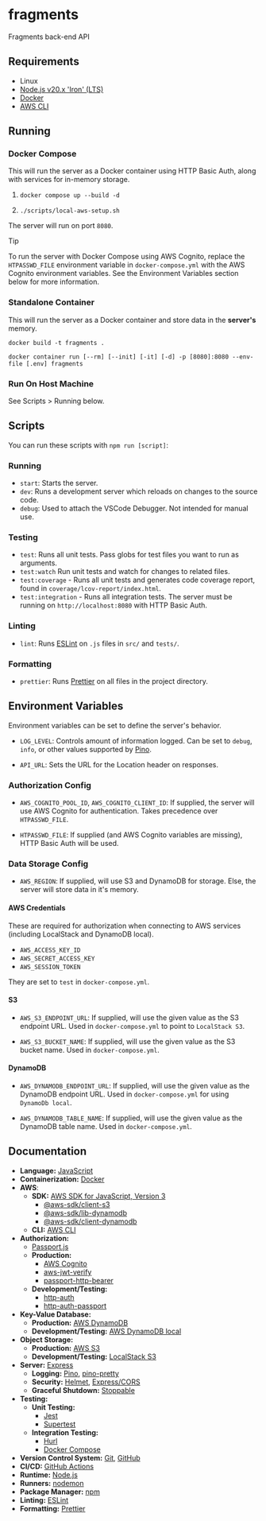 # fragments

Fragments back-end API

## Requirements

- Linux
- [Node.js v20.x 'Iron' (LTS)](https://nodejs.org/en)
- [Docker](https://www.docker.com/)
- [AWS CLI](https://aws.amazon.com/cli/)

## Running

### Docker Compose

This will run the server as a Docker container using HTTP Basic Auth, along with services for in-memory storage.

1. `docker compose up --build -d`

2. `./scripts/local-aws-setup.sh`

The server will run on port `8080`.

> [!TIP]
> To run the server with Docker Compose using AWS Cognito, replace the `HTPASSWD_FILE` environment variable in `docker-compose.yml` with the AWS Cognito environment variables. See the Environment Variables section below for more information.

### Standalone Container

This will run the server as a Docker container and store data in the **server's** memory.

`docker build -t fragments .`

`docker container run [--rm] [--init] [-it] [-d] -p [8080]:8080 --env-file [.env] fragments`

### Run On Host Machine

See Scripts > Running below.

## Scripts

You can run these scripts with `npm run [script]`:

### Running

- `start`: Starts the server.
- `dev`: Runs a development server which reloads on changes to the source code.
- `debug`: Used to attach the VSCode Debugger. Not intended for manual use.

### Testing

- `test`: Runs all unit tests. Pass globs for test files you want to run as arguments.
- `test:watch` Run unit tests and watch for changes to related files.
- `test:coverage` - Runs all unit tests and generates code coverage report, found in `coverage/lcov-report/index.html`.
- `test:integration` - Runs all integration tests. The server must be running on `http://localhost:8080` with HTTP Basic Auth.

### Linting

- `lint`: Runs [ESLint](https://eslint.org/) on `.js` files in `src/` and `tests/`.

### Formatting

- `prettier`: Runs [Prettier](https://prettier.io/) on all files in the project directory.

## Environment Variables

Environment variables can be set to define the server's behavior.

- `LOG_LEVEL`: Controls amount of information logged. Can be set to `debug`, `info`, or other values supported by [Pino](https://getpino.io/#/docs/api).

- `API_URL`: Sets the URL for the Location header on responses.

### Authorization Config

- `AWS_COGNITO_POOL_ID`, `AWS_COGNITO_CLIENT_ID`: If supplied, the server will use AWS Cognito for authentication. Takes precedence over `HTPASSWD_FILE`.

- `HTPASSWD_FILE`: If supplied (and AWS Cognito variables are missing), HTTP Basic Auth will be used.

### Data Storage Config

- `AWS_REGION`: If supplied, will use S3 and DynamoDB for storage. Else, the server will store data in it's memory.

#### AWS Credentials

These are required for authorization when connecting to AWS services (including LocalStack and DynamoDB local).

- `AWS_ACCESS_KEY_ID`
- `AWS_SECRET_ACCESS_KEY`
- `AWS_SESSION_TOKEN`

They are set to `test` in `docker-compose.yml`.

#### S3

- `AWS_S3_ENDPOINT_URL`: If supplied, will use the given value as the S3 endpoint URL. Used in `docker-compose.yml` to point to `LocalStack S3`.

- `AWS_S3_BUCKET_NAME`: If supplied, will use the given value as the S3 bucket name. Used in `docker-compose.yml`.

#### DynamoDB

- `AWS_DYNAMODB_ENDPOINT_URL`: If supplied, will use the given value as the DynamoDB endpoint URL. Used in `docker-compose.yml` for using `DynamoDb local`.

- `AWS_DYNAMODB_TABLE_NAME`: If supplied, will use the given value as the DynamoDB table name. Used in `docker-compose.yml`.

## Documentation

- **Language:** [JavaScript](https://developer.mozilla.org/en-US/docs/Web/JavaScript)
- **Containerization:** [Docker](https://docs.docker.com/reference/)
- **AWS**:
  - **SDK:** [AWS SDK for JavaScript, Version 3](https://docs.aws.amazon.com/sdk-for-javascript/)
    - [@aws-sdk/client-s3](https://docs.aws.amazon.com/AWSJavaScriptSDK/v3/latest/Package/-aws-sdk-client-s3/)
    - [@aws-sdk/lib-dynamodb](https://docs.aws.amazon.com/AWSJavaScriptSDK/v3/latest/Package/-aws-sdk-lib-dynamodb/)
    - [@aws-sdk/client-dynamodb](https://docs.aws.amazon.com/AWSJavaScriptSDK/v3/latest/Package/-aws-sdk-client-dynamodb/)
  - **CLI:** [AWS CLI](https://aws.amazon.com/cli/)
- **Authorization:**
  - [Passport.js](https://www.passportjs.org/)
  - **Production:**
    - [AWS Cognito](https://aws.amazon.com/cognito/)
    - [aws-jwt-verify](https://github.com/awslabs/aws-jwt-verify)
    - [passport-http-bearer](https://www.passportjs.org/packages/passport-http-bearer/)
  - **Development/Testing:**
    - [http-auth](https://www.npmjs.com/package/http-auth)
    - [http-auth-passport](https://www.npmjs.com/package/http-auth-passport)
- **Key-Value Database:**
  - **Production:** [AWS DynamoDB](https://aws.amazon.com/dynamodb/)
  - **Development/Testing:** [AWS DynamoDB local](https://docs.aws.amazon.com/amazondynamodb/latest/developerguide/DynamoDBLocal.html)
- **Object Storage:**
  - **Production:** [AWS S3](https://aws.amazon.com/s3/)
  - **Development/Testing:** [LocalStack S3](https://docs.localstack.cloud/user-guide/aws/s3/)
- **Server:** [Express](https://expressjs.com/en/4x/api.html)
  - **Logging:** [Pino](https://getpino.io/#/docs/api), [pino-pretty](https://github.com/pinojs/pino-pretty)
  - **Security:** [Helmet](https://helmetjs.github.io/), [Express/CORS](https://github.com/expressjs/cors#readme)
  - **Graceful Shutdown:** [Stoppable](https://github.com/hunterloftis/stoppable#readme)
- **Testing:**
  - **Unit Testing:**
    - [Jest](https://jestjs.io/)
    - [Supertest](https://github.com/ladjs/supertest#readme)
  - **Integration Testing:**
    - [Hurl](https://hurl.dev/)
    - [Docker Compose](https://docs.docker.com/compose/)
- **Version Control System:** [Git](https://git-scm.com/doc), [GitHub](https://docs.github.com/)
- **CI/CD:** [GitHub Actions](https://docs.github.com/en/actions)
- **Runtime:** [Node.js](https://nodejs.org/docs/latest-v20.x/api/)
- **Runners:** [nodemon](https://github.com/remy/nodemon#readme)
- **Package Manager:** [npm](https://docs.npmjs.com/)
- **Linting:** [ESLint](https://eslint.org/docs/v9.x/)
- **Formatting:** [Prettier](https://prettier.io/docs/en/)
